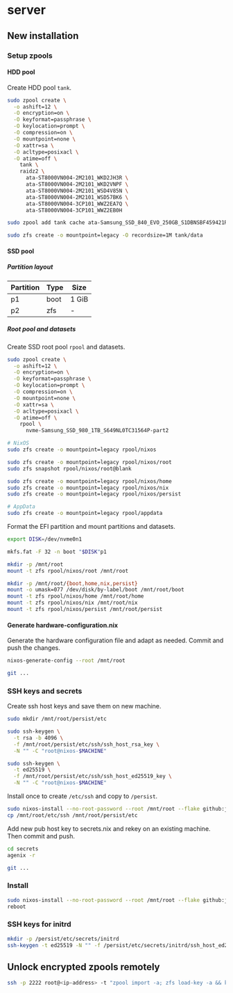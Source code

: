 # server

## New installation

### Setup zpools

#### HDD pool

Create HDD pool `tank`.

```bash
sudo zpool create \
  -o ashift=12 \
  -O encryption=on \
  -O keyformat=passphrase \
  -O keylocation=prompt \
  -O compression=on \
  -O mountpoint=none \
  -O xattr=sa \
  -O acltype=posixacl \
  -O atime=off \
    tank \
    raidz2 \
      ata-ST8000VN004-2M2101_WKD2JH3R \
      ata-ST8000VN004-2M2101_WKD2VNPF \
      ata-ST8000VN004-2M2101_WSD4V85N \
      ata-ST8000VN004-2M2101_WSD57BK6 \
      ata-ST8000VN004-3CP101_WWZ2EA7Q \
      ata-ST8000VN004-3CP101_WWZ2EB0H

sudo zpool add tank cache ata-Samsung_SSD_840_EVO_250GB_S1DBNSBF459421R

sudo zfs create -o mountpoint=legacy -O recordsize=1M tank/data
```

#### SSD pool

##### Partition layout

| Partition | Type  | Size    |
|-----------|-------|---------|
|  p1       | boot  | 1 GiB   |
|  p2       | zfs   | -       |

##### Root pool and datasets

Create SSD root pool `rpool` and datasets.

```bash
sudo zpool create \
  -o ashift=12 \
  -O encryption=on \
  -O keyformat=passphrase \
  -O keylocation=prompt \
  -O compression=on \
  -O mountpoint=none \
  -O xattr=sa \
  -O acltype=posixacl \
  -O atime=off \
    rpool \
      nvme-Samsung_SSD_980_1TB_S649NL0TC31564P-part2

# NixOS
sudo zfs create -o mountpoint=legacy rpool/nixos

sudo zfs create -o mountpoint=legacy rpool/nixos/root
sudo zfs snapshot rpool/nixos/root@blank

sudo zfs create -o mountpoint=legacy rpool/nixos/home
sudo zfs create -o mountpoint=legacy rpool/nixos/nix
sudo zfs create -o mountpoint=legacy rpool/nixos/persist

# AppData
sudo zfs create -o mountpoint=legacy rpool/appdata
```

Format the EFI partition and mount partitions and datasets.

```bash
export DISK=/dev/nvme0n1

mkfs.fat -F 32 -n boot "$DISK"p1

mkdir -p /mnt/root
mount -t zfs rpool/nixos/root /mnt/root

mkdir -p /mnt/root/{boot,home,nix,persist}
mount -o umask=077 /dev/disk/by-label/boot /mnt/root/boot
mount -t zfs rpool/nixos/home /mnt/root/home
mount -t zfs rpool/nixos/nix /mnt/root/nix
mount -t zfs rpool/nixos/persist /mnt/root/persist
```

#### Generate hardware-configuration.nix

Generate the hardware configuration file and adapt as needed.
Commit and push the changes.

```bash
nixos-generate-config --root /mnt/root

git ...
```

### SSH keys and secrets

Create ssh host keys and save them on new machine.

```bash
sudo mkdir /mnt/root/persist/etc

sudo ssh-keygen \
  -t rsa -b 4096 \
  -f /mnt/root/persist/etc/ssh/ssh_host_rsa_key \
  -N "" -C "root@nixos-$MACHINE"

sudo ssh-keygen \
  -t ed25519 \
  -f /mnt/root/persist/etc/ssh/ssh_host_ed25519_key \
  -N "" -C "root@nixos-$MACHINE"
```

Install once to create `/etc/ssh` and copy to `/persist`.

```bash
sudo nixos-install --no-root-password --root /mnt/root --flake github:jakobkukla/nixos-config#server
cp /mnt/root/etc/ssh /mnt/root/persist/etc
```

Add new pub host key to secrets.nix and rekey on an existing machine.
Then commit and push.

``` bash
cd secrets
agenix -r

git ...
```

### Install

```bash
sudo nixos-install --no-root-password --root /mnt/root --flake github:jakobkukla/nixos-config#server
reboot
```

### SSH keys for initrd

```bash
mkdir -p /persist/etc/secrets/initrd
ssh-keygen -t ed25519 -N "" -f /persist/etc/secrets/initrd/ssh_host_ed25519_key
```

## Unlock encrypted zpools remotely

```bash
ssh -p 2222 root@<ip-address> -t "zpool import -a; zfs load-key -a && killall zfs"
```
